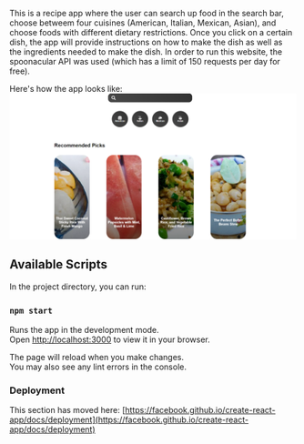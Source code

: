 This is a recipe app where the user can search up food in the search bar, choose betweem four cuisines (American, Italian, Mexican, Asian), and choose foods with different dietary restrictions. Once you click on a certain dish, the app will provide instructions on how to make the dish as well as the ingredients needed to make the dish. In order to run this website, the spoonacular API was used (which has a limit of 150 requests per day for free).

Here's how the app looks like: 
![Image of Recipe App](RecipeAppImg.png)

## Available Scripts

In the project directory, you can run:

### `npm start`

Runs the app in the development mode.\
Open [http://localhost:3000](http://localhost:3000) to view it in your browser.

The page will reload when you make changes.\
You may also see any lint errors in the console.

### Deployment

This section has moved here: [https://facebook.github.io/create-react-app/docs/deployment](https://facebook.github.io/create-react-app/docs/deployment)


